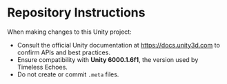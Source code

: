 # Repository Instructions

When making changes to this Unity project:

- Consult the official Unity documentation at <https://docs.unity3d.com> to confirm APIs and best practices.
- Ensure compatibility with **Unity 6000.1.6f1**, the version used by Timeless Echoes.
- Do not create or commit `.meta` files.
